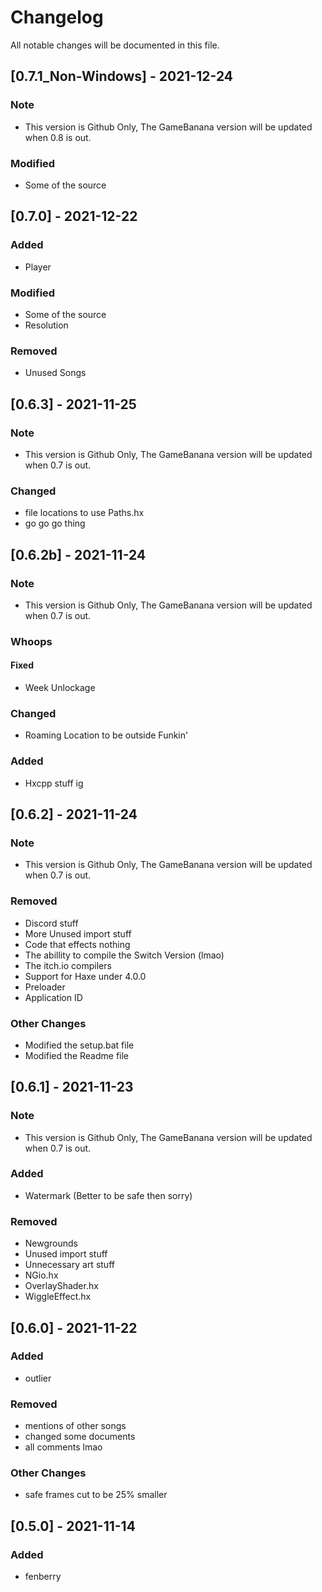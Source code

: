 # Changelog
All notable changes will be documented in this file.

## [0.7.1_Non-Windows] - 2021-12-24
### Note
- This version is Github Only, The GameBanana version will be updated when 0.8 is out.
### Modified
- Some of the source

## [0.7.0] - 2021-12-22
### Added
- Player
### Modified
- Some of the source
- Resolution
### Removed
- Unused Songs

## [0.6.3] - 2021-11-25
### Note
- This version is Github Only, The GameBanana version will be updated when 0.7 is out.
### Changed
- file locations to use Paths.hx
- go go go thing

## [0.6.2b] - 2021-11-24
### Note
- This version is Github Only, The GameBanana version will be updated when 0.7 is out.
### Whoops
#### Fixed
- Week Unlockage
### Changed
- Roaming Location to be outside Funkin'
### Added
- Hxcpp stuff ig

## [0.6.2] - 2021-11-24
### Note
- This version is Github Only, The GameBanana version will be updated when 0.7 is out.
### Removed
- Discord stuff
- More Unused import stuff
- Code that effects nothing
- The abillity to compile the Switch Version (lmao)
- The itch.io compilers
- Support for Haxe under 4.0.0
- Preloader
- Application ID
### Other Changes
- Modified the setup.bat file
- Modified the Readme file

## [0.6.1] - 2021-11-23
### Note
- This version is Github Only, The GameBanana version will be updated when 0.7 is out.
### Added
- Watermark (Better to be safe then sorry)
### Removed
- Newgrounds
- Unused import stuff
- Unnecessary art stuff
- NGio.hx
- OverlayShader.hx
- WiggleEffect.hx

## [0.6.0] - 2021-11-22
### Added
- outlier
### Removed
- mentions of other songs
- changed some documents
- all comments lmao
### Other Changes
- safe frames cut to be 25% smaller

## [0.5.0] - 2021-11-14
### Added
- fenberry